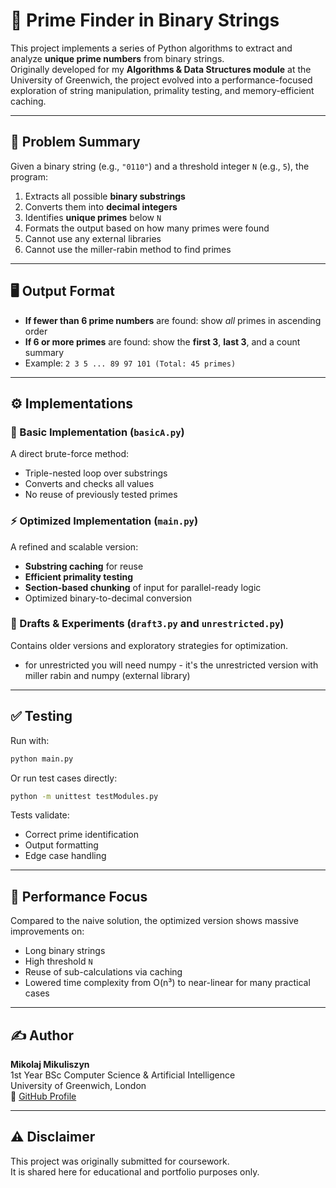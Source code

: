 # 🔢 Prime Finder in Binary Strings

This project implements a series of Python algorithms to extract and analyze **unique prime numbers** from binary strings.  
Originally developed for my **Algorithms & Data Structures module** at the University of Greenwich, the project evolved into a performance-focused exploration of string manipulation, primality testing, and memory-efficient caching.

---

## 🧠 Problem Summary

Given a binary string (e.g., `"0110"`) and a threshold integer `N` (e.g., `5`), the program:

1. Extracts all possible **binary substrings**
2. Converts them into **decimal integers**
3. Identifies **unique primes** below `N`
4. Formats the output based on how many primes were found
5. Cannot use any external libraries
6. Cannot use the miller-rabin method to find primes

---

## 🖥️ Output Format

- **If fewer than 6 prime numbers** are found: show *all* primes in ascending order  
- **If 6 or more primes** are found: show the **first 3**, **last 3**, and a count summary  
- Example: `2 3 5 ... 89 97 101 (Total: 45 primes)`

---

## ⚙️ Implementations

### 🐢 Basic Implementation (`basicA.py`)
A direct brute-force method:
- Triple-nested loop over substrings
- Converts and checks all values
- No reuse of previously tested primes

### ⚡ Optimized Implementation (`main.py`)
A refined and scalable version:
- **Substring caching** for reuse
- **Efficient primality testing**
- **Section-based chunking** of input for parallel-ready logic
- Optimized binary-to-decimal conversion

### 🧪 Drafts & Experiments (`draft3.py` and `unrestricted.py`)
Contains older versions and exploratory strategies for optimization.

- for unrestricted you will need numpy - it's the unrestricted version with miller rabin and numpy (external library)

---

## ✅ Testing

Run with:

```bash
python main.py
```

Or run test cases directly:

```bash
python -m unittest testModules.py
```

Tests validate:
- Correct prime identification
- Output formatting
- Edge case handling

---

## 🚀 Performance Focus

Compared to the naive solution, the optimized version shows massive improvements on:
- Long binary strings
- High threshold `N`
- Reuse of sub-calculations via caching
- Lowered time complexity from O(n³) to near-linear for many practical cases

---

## ✍️ Author

**Mikolaj Mikuliszyn**  
1st Year BSc Computer Science & Artificial Intelligence  
University of Greenwich, London  
🔗 [GitHub Profile](https://github.com/miki-przygoda)

---

## ⚠️ Disclaimer

This project was originally submitted for coursework.  
It is shared here for educational and portfolio purposes only.
